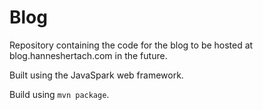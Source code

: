 # Blog
Repository containing the code for the blog to be hosted at blog.hanneshertach.com in the future.

Built using the JavaSpark web framework.

Build using `mvn package`.
